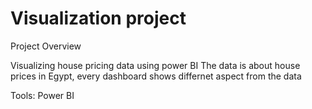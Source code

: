 # Visualization project 

Project Overview

Visualizing house pricing data using power BI
The data is about house prices in Egypt, every dashboard shows differnet aspect from the data 

Tools:
Power BI
